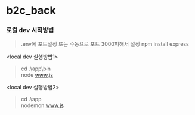 # b2c_back

### 로컬 dev 시작방법
> .env에 포트설정 또는 수동으로 포트 3000피해서 설정
> npm install express

<local dev 실행방법1>
> cd .\app\bin\
> node www.js

<local dev 실행방법2>
> cd .\app\
> nodemon www.js
